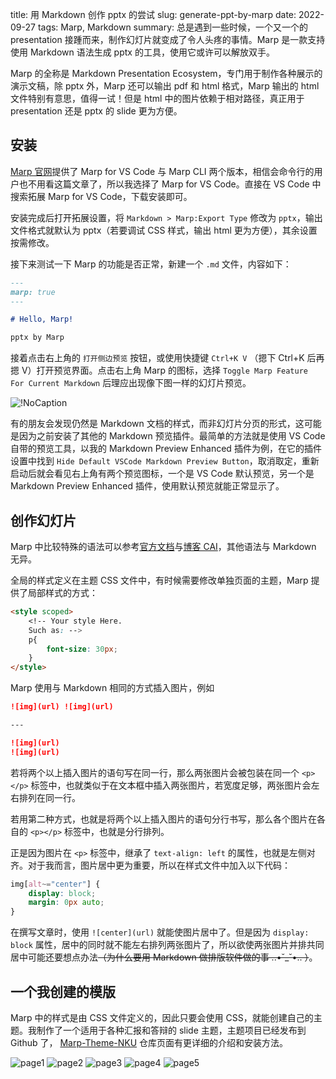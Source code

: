 title: 用 Markdown 创作 pptx 的尝试
slug:  generate-ppt-by-marp
date: 2022-09-27
tags: Marp, Markdown
summary: 总是遇到一些时候，一个又一个的 presentation 接踵而来，制作幻灯片就变成了令人头疼的事情。Marp 是一款支持使用 Markdown 语法生成 pptx 的工具，使用它或许可以解放双手。

Marp 的全称是 Markdown Presentation Ecosystem，专门用于制作各种展示的演示文稿，除 pptx 外，Marp 还可以输出 pdf 和 html 格式，Marp 输出的 html 文件特别有意思，值得一试！但是 html 中的图片依赖于相对路径，真正用于 presentation 还是 pptx 的 slide 更为方便。

## 安装

[Marp 官网](https://marp.app/#get-started)提供了 Marp for VS Code 与 Marp CLI 两个版本，相信会命令行的用户也不用看这篇文章了，所以我选择了 Marp for VS Code。直接在 VS Code 中搜索拓展 Marp for VS Code，下载安装即可。

安装完成后打开拓展设置，将 `Markdown > Marp:Export Type` 修改为 `pptx`，输出文件格式就默认为 pptx（若要调试 CSS 样式，输出 html 更为方便），其余设置按需修改。

接下来测试一下 Marp 的功能是否正常，新建一个 `.md` 文件，内容如下：

```markdown
---
marp: true
---

# Hello, Marp!

pptx by Marp
```

接着点击右上角的 `打开侧边预览` 按钮，或使用快捷键 `Ctrl+K V` （摁下 Ctrl+K 后再摁 V）打开预览界面。点击右上角 Marp 的图标，选择 `Toggle Marp Feature For Current Markdown` 后理应出现像下图一样的幻灯片预览。

![!NoCaption](https://storage.live.com/items/4D18B16B8E0B1EDB!7652?authkey=ALYpzW-ZQ_VBXTU)

有的朋友会发现仍然是 Markdown 文档的样式，而非幻灯片分页的形式，这可能是因为之前安装了其他的 Markdown 预览插件。最简单的方法就是使用 VS Code 自带的预览工具，以我的 Markdown Preview Enhanced 插件为例，在它的插件设置中找到 `Hide Default VSCode Markdown Preview Button`，取消取定，重新启动后就会看见右上角有两个预览图标，一个是 VS Code 默认预览，另一个是 Markdown Preview Enhanced 插件，使用默认预览就能正常显示了。

## 创作幻灯片

Marp 中比较特殊的语法可以参考[官方文档](https://github.com/marp-team/marp-vscode)与[博客 CAI](https://caizhiyuan.gitee.io/categories/skills/20200730-marp.html)，其他语法与 Markdown 无异。

全局的样式定义在主题 CSS 文件中，有时候需要修改单独页面的主题，Marp 提供了局部样式的方式：

```html
<style scoped>
    <!-- Your style Here.
    Such as: -->
    p{
        font-size: 30px;
    }
</style>
```

Marp 使用与 Markdown 相同的方式插入图片，例如

```markdown
![img](url) ![img](url)

---

![img](url)
![img](url)
```

若将两个以上插入图片的语句写在同一行，那么两张图片会被包装在同一个 `<p></p>` 标签中，也就类似于在文本框中插入两张图片，若宽度足够，两张图片会左右排列在同一行。

若用第二种方式，也就是将两个以上插入图片的语句分行书写，那么各个图片在各自的 `<p></p>` 标签中，也就是分行排列。

正是因为图片在 `<p>` 标签中，继承了 `text-align: left` 的属性，也就是左侧对齐。对于我而言，图片居中更为重要，所以在样式文件中加入以下代码：

```css
img[alt~="center"] {
    display: block;
    margin: 0px auto;
}
```

在撰写文章时，使用 `![center](url)` 就能使图片居中了。但是因为 `display: block` 属性，居中的同时就不能左右排列两张图片了，所以欲使两张图片并排共同居中可能还要想点办法<del>（为什么要用 Markdown 做排版软件做的事 ..•˘_˘•.. ）</del>。


## 一个我创建的模版

Marp 中的样式是由 CSS 文件定义的，因此只要会使用 CSS，就能创建自己的主题。我制作了一个适用于各种汇报和答辩的 slide 主题，主题项目已经发布到 Github 了， [<i class="fa fa-github fa-lg"></i> Marp-Theme-NKU](https://github.com/Tseing/Marp-Theme-NKU) 仓库页面有更详细的介绍和安装方法。

![page1](https://storage.live.com/items/4D18B16B8E0B1EDB!7687?authkey=ALYpzW-ZQ_VBXTU)
![page2](https://storage.live.com/items/4D18B16B8E0B1EDB!7688?authkey=ALYpzW-ZQ_VBXTU)
![page3](https://storage.live.com/items/4D18B16B8E0B1EDB!7689?authkey=ALYpzW-ZQ_VBXTU)
![page4](https://storage.live.com/items/4D18B16B8E0B1EDB!7690?authkey=ALYpzW-ZQ_VBXTU)
![page5](https://storage.live.com/items/4D18B16B8E0B1EDB!7691?authkey=ALYpzW-ZQ_VBXTU)